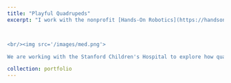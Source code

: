 ```yaml
---
title: "Playful Quadrupeds"
excerpt: "I work with the nonprofit [Hands-On Robotics](https://handsonrobotics.org/) to develop open-source agile quadrupeds. My work explores how large language models (LLMs) and reinforcement learning from human feedback (RLHF) can be used to make quadrupeds like Pupper more friendly and expressive. I previously worked on deep reinforcement learning to enable Pupper to walk faster on more challenging terrains.



<br/><img src='/images/med.png'>

We are working with the Stanford Children's Hospital to explore how quadrupeds can improve peri-operative and inpatient pediatric experience. Our work has been featured in the [Stanford Report](https://news.stanford.edu/report/2023/08/01/robo-dogs-unleash-fun-joy-stanford-hospital/), [ABC News]([https://news.stanford.edu/report/2023/08/01/robo-dogs-unleash-fun-joy-stanford-hospital/](https://www.youtube.com/watch?v=53UHRF8ns1I&ab_channel=StuartBowers)https://www.youtube.com/watch?v=53UHRF8ns1I&ab_channel=StuartBowers), and more."

collection: portfolio
---
```

